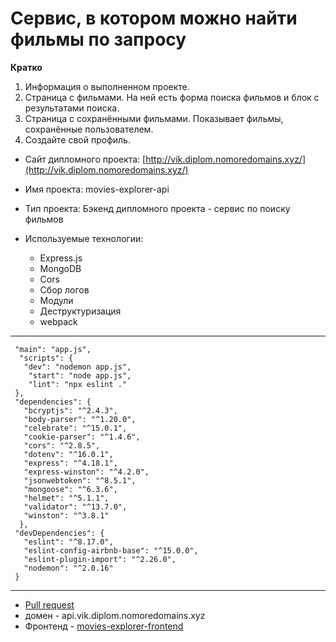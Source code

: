 #  Сервис, в котором можно найти фильмы по запросу

**Кратко**

1. Информация о выполненном проекте.
2. Страница с фильмами. На ней есть форма поиска фильмов и блок с результатами поиска.
3. Страница с сохранёнными фильмами. Показывает фильмы, сохранённые пользователем.
4. Создайте свой профиль.

* Сайт дипломного проекта: [http://vik.diplom.nomoredomains.xyz/](http://vik.diplom.nomoredomains.xyz/)

* Имя проекта: movies-explorer-api 

* Тип проекта: Бэкенд дипломного проекта - сервис по поиску фильмов

* Используемые технологии:

  - Express.js
  - MongoDB
  - Cors
  - Сбор логов
  - Модули
  - Деструктуризация
  - webpack

***

     "main": "app.js",
      "scripts": {
       "dev": "nodemon app.js",
        "start": "node app.js",
        "lint": "npx eslint ."
     },
     "dependencies": {
       "bcryptjs": "^2.4.3",
       "body-parser": "^1.20.0",
       "celebrate": "^15.0.1",
       "cookie-parser": "^1.4.6",
       "cors": "^2.8.5",
       "dotenv": "^16.0.1",
       "express": "^4.18.1",
       "express-winston": "^4.2.0",
       "jsonwebtoken": "^8.5.1",
       "mongoose": "^6.3.6",
       "helmet": "^5.1.1",
       "validator": "^13.7.0",
       "winston": "^3.8.1"
      },
     "devDependencies": {
       "eslint": "^8.17.0",
       "eslint-config-airbnb-base": "^15.0.0",
       "eslint-plugin-import": "^2.26.0",
       "nodemon": "^2.0.16"
     }

***

* [Pull request](https://github.com/Vik163/movies-explorer-api/pull/1)
* домен - api.vik.diplom.nomoredomains.xyz
* Фронтенд - [movies-explorer-frontend](https://github.com/Vik163/movies-explorer-frontend)
